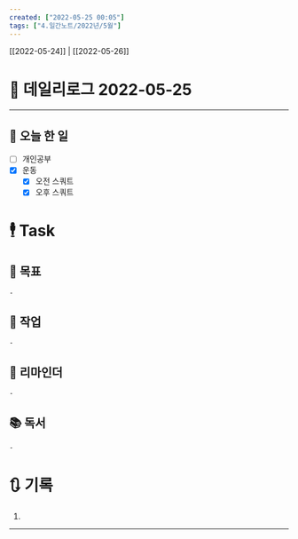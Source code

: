 ```yaml
---
created: ["2022-05-25 00:05"]
tags: ["4.일간노트/2022년/5월"]
---
```


[[2022-05-24]] | [[2022-05-26]]

# 📅 데일리로그  2022-05-25

---
## 🔷 오늘 한 일
- [ ] 개인공부
- [x] 운동
	- [x] 오전 스쿼트
	- [x] 오후 스쿼트

# 🕴 Task
## 🎯 목표
	- 
## 🚀 작업
	- 
## 📕 리마인더
	- 
## 📚 독서
	- 
# 🔃 기록
1. 
---

